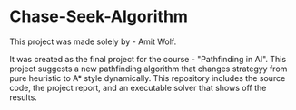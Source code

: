 # Chase-Seek-Algorithm
This project was made solely by - Amit Wolf.

It was created as the final project for the course - "Pathfinding in AI".
This project suggests a new pathfinding algorithm that changes strategyy from pure heuristic to A* style dynamically.
This repository includes the source code, the project report, and an executable solver that shows off the results.
